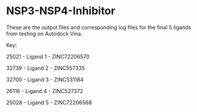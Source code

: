 # NSP3-NSP4-Inhibitor
These are the output files and corresponding log files for the final 5 ligands from testing on Autodock Vina.


Key:

25021 - Ligand 1 - ZINC72206570

32739 - Ligand 2 - ZINC557335

32700 - Ligand 3 - ZINC531184

26116 - Ligand 4 - ZINC527372

25028 - Ligand 5 - ZINC72206568

